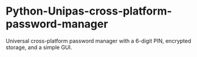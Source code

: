 # Python-Unipas-cross-platform-password-manager
Universal cross-platform password manager with a 6-digit PIN, encrypted storage, and a simple GUI.
